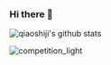 ### Hi there 👋

![qiaoshiji's github stats](https://github-readme-stats.vercel.app/api?username=qiaoshiji&show_icons=true&hide_border=true)

![competition_light](https://road-to-kaggle-grandmaster.vercel.app/api/badges/qiaoshiji/competition/light)

<!--
**qiaoshiji/qiaoshiji** is a ✨ _special_ ✨ repository because its `README.md` (this file) appears on your GitHub profile.

Here are some ideas to get you started:

- 🔭 I’m currently working on ...
- 🌱 I’m currently learning ...
- 👯 I’m looking to collaborate on ...
- 🤔 I’m looking for help with ...
- 💬 Ask me about ...
- 📫 How to reach me: ...
- 😄 Pronouns: ...
- ⚡ Fun fact: ...
-->
